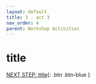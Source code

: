 ```yaml
---
layout: default
title: 3 - act 3
nav_order: 4
parent: Workshop Activities
---
```


# title

[NEXT STEP: title](act-4.html){: .btn .btn-blue }
